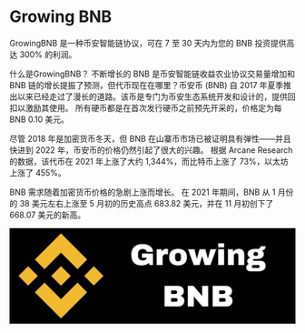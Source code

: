 # Growing BNB

<p>GrowingBNB 是一种币安智能链协议，可在 7 至 30 天内为您的 BNB 投资提供高达 300% 的利润。</p>什么是GrowingBNB？
不断增长的 BNB 是币安智能链收益农业协议交易量增加和 BNB 链的增长提振了预测，但代币现在在哪里？币安币 (BNB) 自 2017 年夏季推出以来已经走过了漫长的道路。该币是专门为币安生态系统开发和设计的，提供回扣以激励其使用。 所有硬币都是在首次发行硬币之前预先开采的，价格定为每 BNB 0.10 美元。

尽管 2018 年是加密货币冬天，但 BNB 在山寨币市场已被证明具有弹性——并且快进到 2022 年，币安币的价格仍然引起了很大的兴趣。 根据 Arcane Research 的数据，该代币在 2021 年上涨了大约 1,344%，而比特币上涨了 73%，以太坊上涨了 455%。

BNB 需求随着加密货币价格的急剧上涨而增长。 在 2021 年期间，BNB 从 1 月份的 38 美元左右上涨至 5 月初的历史高点 683.82 美元，并在 11 月初创下了 668.07 美元的新高。

![1080x360](1080x360.jpg)

